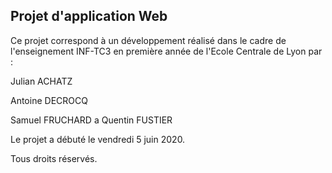 ## Projet d'application Web

Ce projet correspond à un développement réalisé dans le cadre de l'enseignement INF-TC3 en première année de l'Ecole Centrale de Lyon par :

Julian ACHATZ

Antoine DECROCQ

Samuel FRUCHARD
a
Quentin FUSTIER

Le projet a débuté le vendredi 5 juin 2020.

Tous droits réservés.

